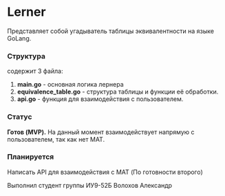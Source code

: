 # Lerner
Представляет собой угадыватель таблицы эквивалентности на языке GoLang.

### Структура
содержит 3 файла:
1. **main.go** - основная логика лернера
2. **equivalence_table.go** - структура таблицы и функции её обработки.
3. **api.go** - функция для взаимодействия с пользователем.

### Статус
**Готов (MVP).** На данный момент взаимодействует напрямую с пользователем, так как нет MAT.

### Планируется
Написать API для взаимодействия с MAT (По готовности второго)

Выполнил студент группы ИУ9-52Б Волохов Александр